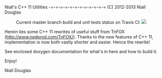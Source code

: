 Niall's C++ 11 Utilities
-=-=-=-=-=-=-=-=-=-=-=-=
(C) 2012-2013 Niall Douglas

<p align="center">Current master branch build and unit tests status on Travis CI: <a href="https://travis-ci.org/ned14/NiallsCPP11Utilities"><img src="https://travis-ci.org/ned14/NiallsCPP11Utilities.png?branch=master"/></a></p>

Herein lies some C++ 11 rewrites of useful stuff from TnFOX (http://www.nedprod.com/TnFOX/).
Thanks to the new features of C++ 11, implementation is now both vastly shorter and
easier. Hence the rewrite!

See enclosed doxygen documentation for what's in here and how to build it.

Enjoy!

Niall Douglas
